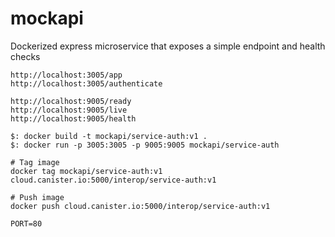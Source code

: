 # mockapi
Dockerized express microservice that exposes a simple endpoint and health checks

```
http://localhost:3005/app
http://localhost:3005/authenticate

http://localhost:9005/ready
http://localhost:9005/live
http://localhost:9005/health
```

```
$: docker build -t mockapi/service-auth:v1 .
$: docker run -p 3005:3005 -p 9005:9005 mockapi/service-auth

# Tag image
docker tag mockapi/service-auth:v1 cloud.canister.io:5000/interop/service-auth:v1

# Push image
docker push cloud.canister.io:5000/interop/service-auth:v1
```

```
PORT=80
```